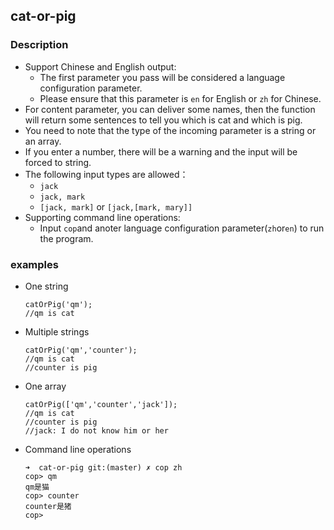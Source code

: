 ## cat-or-pig

### Description

* Support Chinese and English output: 
	* The first parameter you pass will be considered a language configuration parameter. 
	* Please ensure that this parameter is `en` for English or `zh` for Chinese.
* For content parameter, you can deliver some names, then the function will return some sentences to tell you which is cat and which is pig.
* You need to note that the type of the incoming parameter is a string or an array.
* If you enter a number, there will be a warning and the input will be forced to string.
* The following input types are allowed：
	* `jack`
	* `jack, mark`
	* `[jack, mark]` or `[jack,[mark, mary]]`
* Supporting command line operations: 
	* Input `cop`and anoter language configuration parameter(`zh`or`en`) to run the program.

### examples
* One string
	```
	catOrPig('qm'); 
	//qm is cat
	```
* Multiple strings
	```
	catOrPig('qm','counter'); 
	//qm is cat
	//counter is pig
	```
* One array
	```
	catOrPig(['qm','counter','jack']); 
	//qm is cat
	//counter is pig
	//jack: I do not know him or her
	```
* Command line operations
	```
	➜  cat-or-pig git:(master) ✗ cop zh
	cop> qm
	qm是猫
	cop> counter
	counter是猪
	cop>
	```